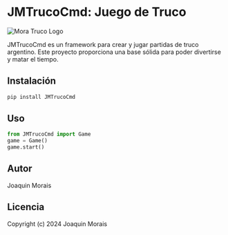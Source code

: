 # JMTrucoCmd: Juego de Truco

![Mora Truco Logo](https://lmdiario.com.ar/download/multimedia.normal.914acb1e58d4fa82.547275636f2d4361727461735f6e6f726d616c2e6a7067.jpg)

JMTrucoCmd es un framework para crear y jugar partidas de truco argentino. Este proyecto proporciona una base sólida para poder divertirse y matar el tiempo.

## Instalación
```bash
pip install JMTrucoCmd 
```

## Uso
```python
from JMTrucoCmd import Game
game = Game()
game.start()
```

## Autor
Joaquin Morais

## Licencia
Copyright (c) 2024 Joaquin Morais